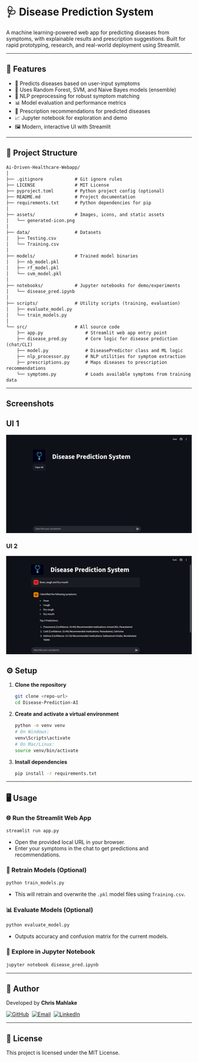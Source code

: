 # 🩺 Disease Prediction System

A machine learning-powered web app for predicting diseases from symptoms, with explainable results and prescription suggestions. Built for rapid prototyping, research, and real-world deployment using Streamlit.

---

## 🚀 Features
- 🤖 Predicts diseases based on user-input symptoms
- 🧠 Uses Random Forest, SVM, and Naive Bayes models (ensemble)
- 📝 NLP preprocessing for robust symptom matching
- 📊 Model evaluation and performance metrics
- 💊 Prescription recommendations for predicted diseases
- 📈 Jupyter notebook for exploration and demo
- 🖼️ Modern, interactive UI with Streamlit

---

## 🌳 Project Structure

```text
Ai-Driven-Healthcare-Webapp/
│
├── .gitignore            # Git ignore rules
├── LICENSE               # MIT License
├── pyproject.toml        # Python project config (optional)
├── README.md             # Project documentation
├── requirements.txt      # Python dependencies for pip
│
├── assets/               # Images, icons, and static assets
│   └── generated-icon.png
│
├── data/                 # Datasets
│   ├── Testing.csv
│   └── Training.csv
│
├── models/               # Trained model binaries
│   ├── nb_model.pkl
│   ├── rf_model.pkl
│   └── svm_model.pkl
│
├── notebooks/            # Jupyter notebooks for demo/experiments
│   └── disease_pred.ipynb
│
├── scripts/              # Utility scripts (training, evaluation)
│   ├── evaluate_model.py
│   └── train_models.py
│
└── src/                  # All source code
    ├── app.py                # Streamlit web app entry point
    ├── disease_pred.py       # Core logic for disease prediction (chat/CLI)
    ├── model.py              # DiseasePredictor class and ML logic
    ├── nlp_processor.py      # NLP utilities for symptom extraction
    ├── prescriptions.py      # Maps diseases to prescription recommendations
    └── symptoms.py           # Loads available symptoms from training data
```

---
## Screenshots

## **UI 1**
![UI 1](https://github.com/mahlakechris93/Disease-Prediction-AI/blob/main/assets/1.png)

### **UI 2**
![UI 2](https://github.com/mahlakechris93/Disease-Prediction-AI/blob/main/assets/2.png)

   
## ⚙️ Setup

1. **Clone the repository**
   ```bash
   git clone <repo-url>
   cd Disease-Prediction-AI
   ```
2. **Create and activate a virtual environment**
   ```bash
   python -m venv venv
   # On Windows:
   venv\Scripts\activate
   # On Mac/Linux:
   source venv/bin/activate
   ```
3. **Install dependencies**
   ```bash
   pip install -r requirements.txt
   ```

---

## 🖥️ Usage

### 🌐 Run the Streamlit Web App
```bash
streamlit run app.py
```
- Open the provided local URL in your browser.
- Enter your symptoms in the chat to get predictions and recommendations.

### 🧪 Retrain Models (Optional)
```bash
python train_models.py
```
- This will retrain and overwrite the `.pkl` model files using `Training.csv`.

### 📊 Evaluate Models (Optional)
```bash
python evaluate_model.py
```
- Outputs accuracy and confusion matrix for the current models.

### 📓 Explore in Jupyter Notebook
```bash
jupyter notebook disease_pred.ipynb
```

---

## 🙋 Author

Developed by **Chris Mahlake**


[![GitHub](https://img.shields.io/badge/-GitHub-181717?style=flat&logo=github&logoColor=white)](https://github.com/mahlakechris93)&nbsp;&nbsp;[![Email](https://img.shields.io/badge/-Email-D14836?style=flat&logo=gmail&logoColor=white)](mailto:mahlakechris93@gmail.com)&nbsp;&nbsp;[![LinkedIn](https://img.shields.io/badge/-LinkedIn-0A66C2?style=flat&logo=linkedin&logoColor=white)](https://www.linkedin.com/in/chris-mahlake-623428213/)


---


## 📄 License

This project is licensed under the MIT License.
